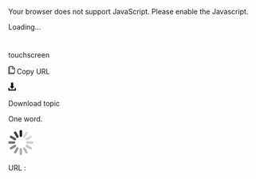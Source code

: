 Your browser does not support JavaScript. Please enable the Javascript.

Loading...

# 

touchscreen

![Copy URL](media/touchscreen/Copy.png)
Copy URL

![Download](media/touchscreen/Download.png)

Download topic

One word. 

![In progress](media/touchscreen/activity-large.gif)

URL :
